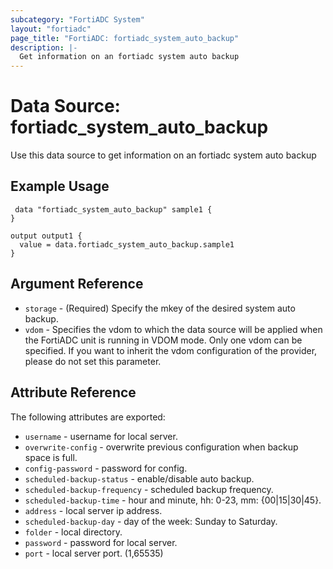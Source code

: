 ```yaml
---
subcategory: "FortiADC System"
layout: "fortiadc"
page_title: "FortiADC: fortiadc_system_auto_backup"
description: |-
  Get information on an fortiadc system auto backup
---
```


# Data Source: fortiadc_system_auto_backup
Use this data source to get information on an fortiadc system auto backup

## Example Usage

```hcl
 data "fortiadc_system_auto_backup" sample1 {
}

output output1 {
  value = data.fortiadc_system_auto_backup.sample1
}
```

## Argument Reference
* `storage` - (Required) Specify the mkey of the desired  system auto backup.
* `vdom` - Specifies the vdom to which the data source will be applied when the FortiADC unit is running in VDOM mode. Only one vdom can be specified. If you want to inherit the vdom configuration of the provider, please do not set this parameter.


## Attribute Reference

The following attributes are exported:

* `username` - username for local server. 
* `overwrite-config` - overwrite previous configuration when backup space is full. 
* `config-password` - password for config. 
* `scheduled-backup-status` - enable/disable auto backup. 
* `scheduled-backup-frequency` - scheduled backup frequency. 
* `scheduled-backup-time` - hour and minute, hh: 0-23, mm: {00|15|30|45}. 
* `address` - local server ip address. 
* `scheduled-backup-day` - day of the week: Sunday to Saturday. 
* `folder` - local directory. 
* `password` - password for local server. 
* `port` - local server port. (1,65535)

